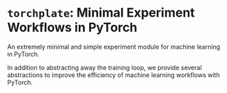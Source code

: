 # `torchplate`: Minimal Experiment Workflows in PyTorch 

An extremely minimal and simple experiment module for machine learning in PyTorch. 

In addition to abstracting away the training loop, we provide several abstractions to improve the efficiency of machine learning workflows with PyTorch. 


